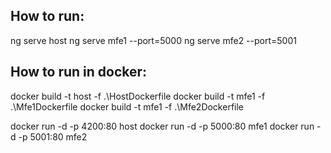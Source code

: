 ## How to run:

ng serve host
ng serve mfe1 --port=5000
ng serve mfe2 --port=5001



## How to run in docker:

docker build -t host -f .\HostDockerfile
docker build -t mfe1 -f .\Mfe1Dockerfile
docker build -t mfe1 -f .\Mfe2Dockerfile

docker run -d -p 4200:80 host
docker run -d -p 5000:80 mfe1
docker run -d -p 5001:80 mfe2
